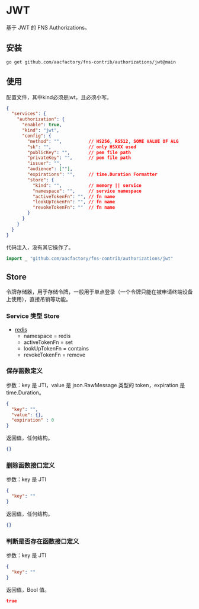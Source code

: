 # JWT
基于 JWT 的 FNS Authorizations。
## 安装
```shell
go get github.com/aacfactory/fns-contrib/authorizations/jwt@main
```
## 使用
配置文件，其中kind必须是jwt，且必须小写。
```json
{
  "services": {
    "authorization": {
      "enable": true,
      "kind": "jwt",
      "config": {
        "method": "",          // HS256, RS512, SOME VALUE OF ALG
        "sk": "",              // only HSXXX used
        "publicKey": "",       // pem file path
        "privateKey": "",      // pem file path
        "issuer": "", 
        "audience": [""],
        "expirations": "",     // time.Duration Formatter
        "store": {
          "kind": "",          // memory || service
          "namespace": "",     // service namespace
          "activeTokenFn": "", // fn name
          "lookUpTokenFn": "", // fn name
          "revokeTokenFn": ""  // fn name
        }
      }
    }
  }
}
```
代码注入，没有其它操作了。
```go
import _ "github.com/aacfactory/fns-contrib/authorizations/jwt"
```
## Store
令牌存储器，用于存储令牌，一般用于单点登录（一个令牌只能在被申请终端设备上使用），直接吊销等功能。
### Service 类型 Store
* [redis](https://github.com/aacfactory/fns-contrib/tree/main/databases/redis)
  * namespace = redis
  * activeTokenFn = set
  * lookUpTokenFn = contains
  * revokeTokenFn = remove

### 保存函数定义
参数：key 是 JTI，value 是 json.RawMessage 类型的 token，expiration 是 time.Duration。
```json
{
  "key": "",
  "value": {},
  "expiration" : 0
}
```
返回值，任何结构。
```json
{}
```
### 删除函数接口定义
参数：key 是 JTI
```json
{
  "key": ""
}
```
返回值，任何结构。
```json
{}
```
### 判断是否存在函数接口定义
参数：key 是 JTI
```json
{
  "key": ""
}
```
返回值，Bool 值。
```json
true
```
